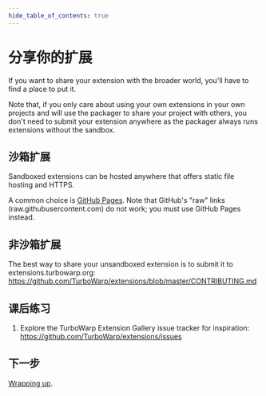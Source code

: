 ```yaml
---
hide_table_of_contents: true
---
```


# 分享你的扩展

If you want to share your extension with the broader world, you'll have to find a place to put it.

Note that, if you only care about using your own extensions in your own projects and will use the packager to share your project with others, you don't need to submit your extension anywhere as the packager always runs extensions without the sandbox.

## 沙箱扩展

Sandboxed extensions can be hosted anywhere that offers static file hosting and HTTPS.

A common choice is [GitHub Pages](https://pages.github.com/). Note that GitHub's "raw" links (raw.githubusercontent.com) do not work; you must use GitHub Pages instead.

## 非沙箱扩展

The best way to share your unsandboxed extension is to submit it to extensions.turbowarp.org: https://github.com/TurboWarp/extensions/blob/master/CONTRIBUTING.md

## 课后练习

1. Explore the TurboWarp Extension Gallery issue tracker for inspiration: https://github.com/TurboWarp/extensions/issues

## 下一步

[Wrapping up](./wrapping-up).
